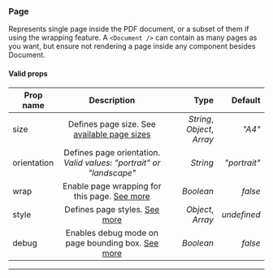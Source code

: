 ### Page
Represents single page inside the PDF document, or a subset of them if using the wrapping feature. A `<Document />` can contain as many pages as you want, but ensure not rendering a page inside any component besides Document.

#### Valid props

| Prop name       | Description                                               |  Type    |   Default   |
| --------------- |:---------------------------------------------------------:| --------:| -----------:|
| size            | Defines page size. See [available page sizes](https://github.com/diegomura/react-pdf/blob/master/packages/react-pdf/src/utils/pageSizes.js) | *String*, *Object*, *Array* | _"A4"_ |
| orientation     | Defines page orientation. _Valid values: "portrait" or "landscape"_     | *String* | _"portrait"_ |
| wrap            | Enable page wrapping for this page. [See more](#page-wrapping)          | *Boolean* | _false_ |
| style           | Defines page styles. [See more](#styling)               | *Object*, *Array* | _undefined_ |
| debug           | Enables debug mode on page bounding box. [See more](#debugging)         | *Boolean* | _false_ |

---
